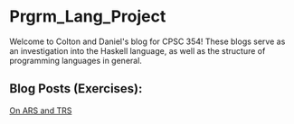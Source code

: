 # Prgrm_Lang_Project
Welcome to Colton and Daniel's blog for CPSC 354!
These blogs serve as an investigation into the Haskell language, as well as the structure of programming languages in general.

## Blog Posts (Exercises):
[On ARS and TRS](https://hackmd.io/s/Hy-ZMCvo7#)
